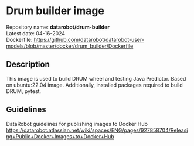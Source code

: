 # Drum builder image
Repository name: **datarobot/drum-builder**  
Latest date: 04-16-2024  
Dockerfile: https://github.com/datarobot/datarobot-user-models/blob/master/docker/drum_builder/Dockerfile

## Description
This image is used to build DRUM wheel and testing Java Predictor.
Based on ubuntu:22.04 image. Additionally, installed packages required to build DRUM, pytest.

## Guidelines
DataRobot guidelines for publishing images to Docker Hub
https://datarobot.atlassian.net/wiki/spaces/ENG/pages/927858704/Releasing+Public+Docker+Images+to+Docker+Hub